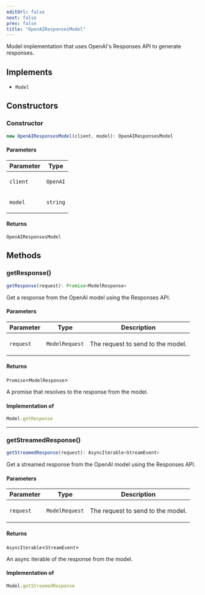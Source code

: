 ```yaml
---
editUrl: false
next: false
prev: false
title: "OpenAIResponsesModel"
---
```


Model implementation that uses OpenAI's Responses API to generate responses.

## Implements

- `Model`

## Constructors

### Constructor

```ts
new OpenAIResponsesModel(client, model): OpenAIResponsesModel
```

#### Parameters

<table>
<thead>
<tr>
<th>Parameter</th>
<th>Type</th>
</tr>
</thead>
<tbody>
<tr>
<td>

`client`

</td>
<td>

`OpenAI`

</td>
</tr>
<tr>
<td>

`model`

</td>
<td>

`string`

</td>
</tr>
</tbody>
</table>

#### Returns

`OpenAIResponsesModel`

## Methods

### getResponse()

```ts
getResponse(request): Promise<ModelResponse>
```

Get a response from the OpenAI model using the Responses API.

#### Parameters

<table>
<thead>
<tr>
<th>Parameter</th>
<th>Type</th>
<th>Description</th>
</tr>
</thead>
<tbody>
<tr>
<td>

`request`

</td>
<td>

`ModelRequest`

</td>
<td>

The request to send to the model.

</td>
</tr>
</tbody>
</table>

#### Returns

`Promise`\<`ModelResponse`\>

A promise that resolves to the response from the model.

#### Implementation of

```ts
Model.getResponse
```

***

### getStreamedResponse()

```ts
getStreamedResponse(request): AsyncIterable<StreamEvent>
```

Get a streamed response from the OpenAI model using the Responses API.

#### Parameters

<table>
<thead>
<tr>
<th>Parameter</th>
<th>Type</th>
<th>Description</th>
</tr>
</thead>
<tbody>
<tr>
<td>

`request`

</td>
<td>

`ModelRequest`

</td>
<td>

The request to send to the model.

</td>
</tr>
</tbody>
</table>

#### Returns

`AsyncIterable`\<`StreamEvent`\>

An async iterable of the response from the model.

#### Implementation of

```ts
Model.getStreamedResponse
```
